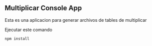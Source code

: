 

## Multiplicar Console App

Esta es una aplicacion para generar archivos de tables de multiplicar

Ejecutar este comando

```
npm install
```